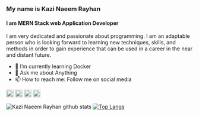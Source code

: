 ### My name is Kazi Naeem Rayhan
#### I am MERN Stack web Application Developer 

I am very dedicated and passionate about programming. I am an adaptable person who is looking forward to learning new techniques, skills, and methods in order to gain experience that can be used in a career in the near and distant future.

<!-- - 🔭 I’m currently working on ... -->
<!-- - 👯 I’m looking to collaborate on ... -->
<!-- - 🤔 I’m looking for help with ... -->
- 🌱 I’m currently learning Docker
- 💬 Ask me about Anything 
- 📫 How to reach me: Follow me on social media 



 [<img src='https://cdn.jsdelivr.net/npm/simple-icons@3.0.1/icons/linkedin.svg' alt='linkedin' height='20' color='white'>](https://www.linkedin.com/in/kazinaeemrayhan/) [<img src='https://cdn.jsdelivr.net/npm/simple-icons@3.0.1/icons/facebook.svg' alt='facebook' height='20'>](https://www.facebook.com/kazinieem.nieem/) [<img src='https://cdn.jsdelivr.net/npm/simple-icons@3.0.1/icons/instagram.svg' alt='instagram' height='20'>](https://github.com/knrbokhari/) [<img src='https://cdn.jsdelivr.net/npm/simple-icons@3.0.1/icons/twitter.svg' alt='twitter' height='20'>](https://github.com/knrbokhari/)

![Kazi Naeem Rayhan github stats](https://github-readme-stats.vercel.app/api?username=knrbokhari&show_icons=true&theme=radical)
[![Top Langs](https://github-readme-stats.vercel.app/api/top-langs/?username=knrbokhari&layout=compact)](https://github.com/knrbokhari/github-readme-stats)


